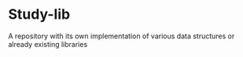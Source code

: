 # Study-lib

A repository with its own implementation of various data structures or already existing libraries